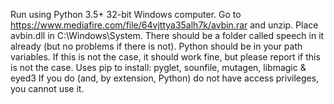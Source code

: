 Run using Python 3.5+ 32-bit Windows computer.
Go to https://www.mediafire.com/file/64vjttya35alh7k/avbin.rar and unzip.
Place avbin.dll in C:\Windows\System. There should be a folder called speech in it already (but no problems if there is not).
Python should be in your path variables. If this is not the case, it should work fine, but please report if this is not the case.
Uses pip to install: pyglet, sounfile, mutagen, libmagic & eyed3
If you do (and, by extension, Python) do not have access privileges, you cannot use it.
